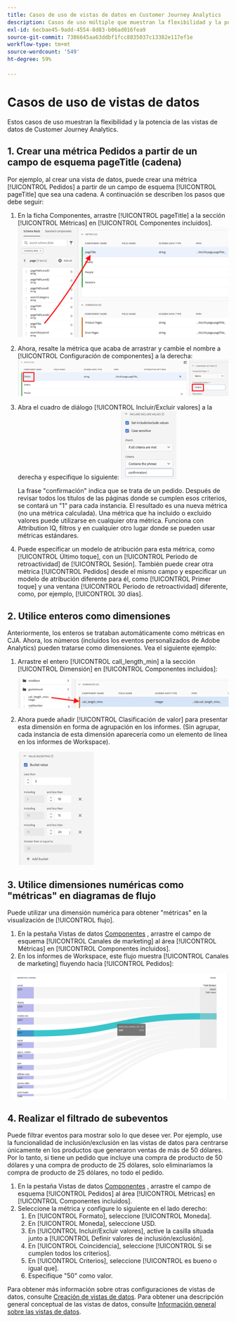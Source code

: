 ```yaml
---
title: Casos de uso de vistas de datos en Customer Journey Analytics
description: Casos de uso múltiple que muestran la flexibilidad y la potencia de las vistas de datos de Customer Journey Analytics
exl-id: 6ecbae45-9add-4554-8d83-b06ad016fea9
source-git-commit: 7386645aa63ddbf1fcc8835037c13382e117ef1e
workflow-type: tm+mt
source-wordcount: '549'
ht-degree: 59%

---
```


# Casos de uso de vistas de datos

Estos casos de uso muestran la flexibilidad y la potencia de las vistas de datos de Customer Journey Analytics.

## 1. Crear una métrica Pedidos a partir de un campo de esquema pageTitle (cadena)

Por ejemplo, al crear una vista de datos, puede crear una métrica [!UICONTROL Pedidos] a partir de un campo de esquema [!UICONTROL pageTitle] que sea una cadena. A continuación se describen los pasos que debe seguir:

1. En la ficha Componentes, arrastre [!UICONTROL pageTitle] a la sección [!UICONTROL Métricas] en [!UICONTROL Componentes incluidos].
   ![](assets/use-case1a.png)
1. Ahora, resalte la métrica que acaba de arrastrar y cambie el nombre a [!UICONTROL Configuración de componentes] a la derecha:
   ![](assets/orders.png)
1. Abra el cuadro de diálogo [!UICONTROL Incluir/Excluir valores] a la derecha y especifique lo siguiente:
   ![](assets/orders2.png)

   La frase &quot;confirmación&quot; indica que se trata de un pedido. Después de revisar todos los títulos de las páginas donde se cumplen esos criterios, se contará un &quot;1&quot; para cada instancia. El resultado es una nueva métrica (no una métrica calculada). Una métrica que ha incluido o excluido valores puede utilizarse en cualquier otra métrica. Funciona con Attribution IQ, filtros y en cualquier otro lugar donde se pueden usar métricas estándares.
1. Puede especificar un modelo de atribución para esta métrica, como [!UICONTROL Último toque], con un [!UICONTROL Periodo de retroactividad] de [!UICONTROL Sesión].
También puede crear otra métrica [!UICONTROL Pedidos] desde el mismo campo y especificar un modelo de atribución diferente para él, como [!UICONTROL Primer toque] y una ventana [!UICONTROL Periodo de retroactividad] diferente, como, por ejemplo, [!UICONTROL 30 días].

## 2. Utilice enteros como dimensiones

Anteriormente, los enteros se trataban automáticamente como métricas en CJA. Ahora, los números (incluidos los eventos personalizados de Adobe Analytics) pueden tratarse como dimensiones. Vea el siguiente ejemplo:

1. Arrastre el entero [!UICONTROL call_length_min] a la sección [!UICONTROL Dimensión] en [!UICONTROL Componentes incluidos]:

   ![](assets/integers.png)

1. Ahora puede añadir [!UICONTROL Clasificación de valor] para presentar esta dimensión en forma de agrupación en los informes. (Sin agrupar, cada instancia de esta dimensión aparecería como un elemento de línea en los informes de Workspace).

   ![](assets/bucketing.png)

## 3. Utilice dimensiones numéricas como &quot;métricas&quot; en diagramas de flujo

Puede utilizar una dimensión numérica para obtener &quot;métricas&quot; en la visualización de [!UICONTROL  flujo].

1. En la pestaña Vistas de datos [Componentes](https://experienceleague.adobe.com/docs/analytics-platform/using/cja-dataviews/create-dataview.html?lang=en#configure-component-settings) , arrastre el campo de esquema [!UICONTROL Canales de marketing] al área [!UICONTROL Métricas] en [!UICONTROL Componentes incluidos].
2. En los informes de Workspace, este flujo muestra [!UICONTROL Canales de marketing] fluyendo hacia [!UICONTROL Pedidos]:

![](assets/flow.png)

## 4. Realizar el filtrado de subeventos

Puede filtrar eventos para mostrar solo lo que desee ver. Por ejemplo, use la funcionalidad de inclusión/exclusión en las vistas de datos para centrarse únicamente en los productos que generaron ventas de más de 50 dólares. Por lo tanto, si tiene un pedido que incluye una compra de producto de 50 dólares y una compra de producto de 25 dólares, solo eliminaríamos la compra de producto de 25 dólares, no todo el pedido.

1. En la pestaña Vistas de datos [Componentes](https://experienceleague.adobe.com/docs/analytics-platform/using/cja-dataviews/create-dataview.html?lang=en#configure-component-settings) , arrastre el campo de esquema [!UICONTROL Pedidos] al área [!UICONTROL Métricas] en [!UICONTROL Componentes incluidos].
1. Seleccione la métrica y configure lo siguiente en el lado derecho:
   1. En [!UICONTROL Formato], seleccione [!UICONTROL Moneda].
   1. En [!UICONTROL Moneda], seleccione USD.
   1. En [!UICONTROL Incluir/Excluir valores], active la casilla situada junto a [!UICONTROL Definir valores de inclusión/exclusión].
   1. En [!UICONTROL Coincidencia], seleccione [!UICONTROL Si se cumplen todos los criterios].
   1. En [!UICONTROL Criterios], seleccione [!UICONTROL es bueno o igual que].
   1. Especifique &quot;50&quot; como valor.

Para obtener más información sobre otras configuraciones de vistas de datos, consulte [Creación de vistas de datos](/help/data-views/create-dataview.md).
Para obtener una descripción general conceptual de las vistas de datos, consulte [Información general sobre las vistas de datos](/help/data-views/data-views.md).